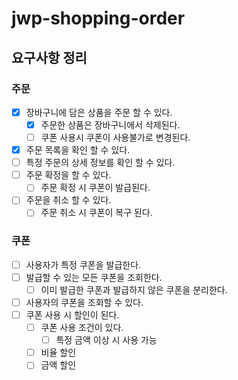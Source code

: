 # jwp-shopping-order

## 요구사항 정리

### 주문
- [x] 장바구니에 담은 상품을 주문 할 수 있다.
    - [x] 주문한 상품은 장바구니에서 삭제된다.
    - [ ] 쿠폰 사용시 쿠폰이 사용불가로 변경된다.
- [x] 주문 목록을 확인 할 수 있다.
- [ ] 특정 주문의 상세 정보를 확인 할 수 있다.
- [ ] 주문 확정을 할 수 있다.
    - [ ] 주문 확정 시 쿠폰이 발급된다.
- [ ] 주문을 취소 할 수 있다.
    - [ ] 주문 취소 시 쿠폰이 복구 된다.

### 쿠폰
- [ ] 사용자가 특정 쿠폰을 발급한다.
- [ ] 발급할 수 있는 모든 쿠폰을 조회한다.
    - [ ] 이미 발급한 쿠폰과 발급하지 않은 쿠폰을 분리한다.
- [ ] 사용자의 쿠폰을 조회할 수 있다.
- [ ] 쿠폰 사용 시 할인이 된다.
    - [ ] 쿠폰 사용 조건이 있다.
        - [ ] 특정 금액 이상 시 사용 가능
    - [ ] 비율 할인
    - [ ] 금액 할인
